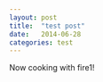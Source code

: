 ```yaml
---
layout: post
title:  "test post"
date:   2014-06-28
categories: test
---
```


Now cooking with fire1!

